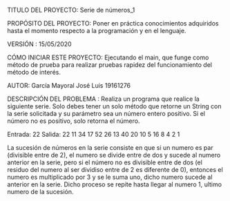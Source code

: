 TITULO DEL PROYECTO:  Serie de números_1

PROPÓSITO DEL PROYECTO: Poner en práctica conocimientos adquiridos hasta el momento respecto a la programación y en el lenguaje.

VERSIÓN : 15/05/2020

CÓMO INICIAR ESTE PROYECTO: Ejecutando el main, que funge como método de prueba para realizar pruebas rapidez del funcionamiento del método de interés.

AUTOR: García Mayoral José Luis 19161276

DESCRIPCIÓN DEL PROBLEMA :  Realiza un programa que realice la siguiente serie. Solo debes tener un solo método que retorne un String con la serie solicitada y su parámetro sea un número entero positivo. Si el número no es positivo, solo retorna el número. 

Entrada: 22 Salida: 22 11 34 17 52 26 13 40 20 10 5 16 8 4 2 1


La sucesión de números en la serie consiste en que si un numero es par (divisible entre de 2), el numero se divide entre de dos y sucede al numero anterior en la serie, pero si el número no es divisible entre de dos (el residuo del numero al ser dividiso entre de 2 es diferente de 0), entonces el numero es multiplicado por 3 y se le suma uno, dicho numero sucede al anterior en la serie. Dicho proceso se repite hasta llegar al numero 1, ultimo numero de la sucesión.
